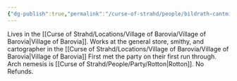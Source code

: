 ```yaml
---
{"dg-publish":true,"permalink":"/curse-of-strahd/people/bildrath-cantmir/"}
---
```


Lives in the [[Curse of Strahd/Locations/Village of Barovia/Village of Barovia\|Village of Barovia]].
Works at the general store, smithy, and cartographer in the [[Curse of Strahd/Locations/Village of Barovia/Village of Barovia\|Village of Barovia]]
First met the party on their first run through.
Arch nemesis is [[Curse of Strahd/People/Party/Rotton\|Rotton]].
No Refunds.